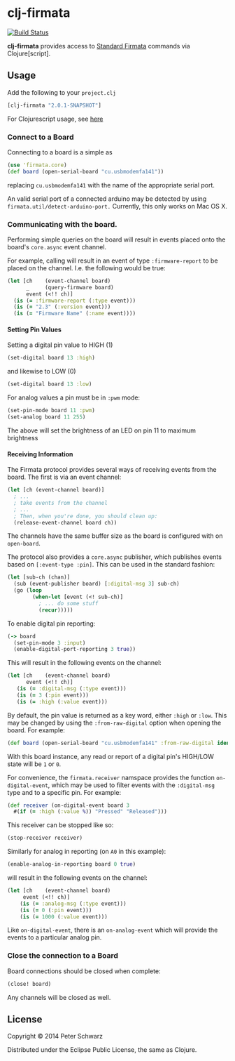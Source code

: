 # clj-firmata

[![Build Status](https://travis-ci.org/peterschwarz/clj-firmata.png?branch=master)](https://travis-ci.org/peterschwarz/clj-firmata)

**clj-firmata** provides access to [Standard Firmata](http://firmata.org/) commands via Clojure[script].

## Usage

Add the following to your `project.clj`

```clojure
[clj-firmata "2.0.1-SNAPSHOT"]
```

For Clojurescript usage, see [here](doc/clojurescript.md)

### Connect to a Board

Connecting to a board is a simple as

```clojure
(use 'firmata.core)
(def board (open-serial-board "cu.usbmodemfa141"))
```

replacing `cu.usbmodemfa141` with the name of the appropriate serial port.

An valid serial port of a connected arduino may be detected by using `firmata.util/detect-arduino-port.`  Currently, this only works on Mac OS X.

### Communicating with the board.

Performing simple queries on the board will result in events placed onto the board's `core.async` event channel.

For example, calling will result in an event of type `:firmware-report` to be placed on the channel.  I.e. the following would be true:

```clojure
(let [ch    (event-channel board)
      _     (query-firmware board)
      event (<!! ch)]
  (is (= :firmware-report (:type event)))
  (is (= "2.3" (:version event)))
  (is (= "Firmware Name" (:name event))))
```

#### Setting Pin Values

Setting a digital pin value to HIGH (1)

```clojure
(set-digital board 13 :high)
```

and likewise to LOW (0)

```clojure
(set-digital board 13 :low)
```

For analog values a pin must be in `:pwm` mode:

```clojure
(set-pin-mode board 11 :pwm)
(set-analog board 11 255)
```

The above will set the brightness of an LED on pin 11 to maximum brightness

#### Receiving Information

The Firmata protocol provides several ways of receiving events from the board.  The first is via an event channel:

```clojure
(let [ch (event-channel board)]
  ; ...
  ; take events from the channel
  ; ...
  ; Then, when you're done, you should clean up:
  (release-event-channel board ch))
```

The channels have the same buffer size as the board is configured with on `open-board`.

The protocol also provides a `core.async` publisher, which publishes events based on `[:event-type :pin]`.  This can be used in the standard fashion:

```clojure
(let [sub-ch (chan)]
  (sub (event-publisher board) [:digital-msg 3] sub-ch)
  (go (loop
        (when-let [event (<! sub-ch)]
          ; ... do some stuff
          (recur)))))
```

To enable digital pin reporting:

```clojure
(-> board
  (set-pin-mode 3 :input)
  (enable-digital-port-reporting 3 true))
```

This will result in the following events on the channel:

```clojure
(let [ch    (event-channel board)
      event (<!! ch)]
   (is (= :digital-msg (:type event)))
   (is (= 3 (:pin event)))
   (is (= :high (:value event)))
```

By default, the pin value is returned as a key word, either `:high` or `:low`. This may be changed by using the `:from-raw-digital` option when opening the board.  For example:

```clojure
(def board (open-serial-board "cu.usbmodemfa141" :from-raw-digital identity))
```

With this board instance, any read or report of a digital pin's HIGH/LOW state will be `1` or `0`.

For convenience, the `firmata.receiver` namspace provides the function `on-digital-event`, which may be used to filter events with the `:digital-msg` type and to a specific pin.  For example:

```clojure
(def receiver (on-digital-event board 3
  #(if (= :high (:value %)) "Pressed" "Released")))
```

This receiver can be stopped like so:

```clojure
(stop-receiver receiver)
```

Similarly for analog in reporting (on `A0` in this example):

```clojure
(enable-analog-in-reporting board 0 true)
```

will result in the following events on the channel:

```clojure
(let [ch    (event-channel board)
     event (<!! ch)]
    (is (= :analog-msg (:type event)))
    (is (= 0 (:pin event)))
    (is (= 1000 (:value event)))
```

Like `on-digital-event`, there is an `on-analog-event` which will provide the events to a particular analog pin.


### Close the connection to a Board

Board connections should be closed when complete:

```clojure
(close! board)
```

Any channels will be closed as well.

## License

Copyright © 2014 Peter Schwarz

Distributed under the Eclipse Public License, the same as Clojure.

